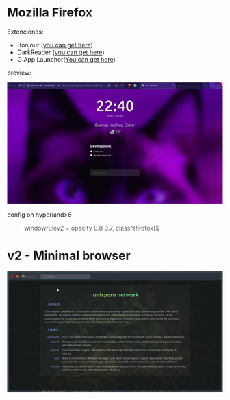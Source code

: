 # Mozilla Firefox

Extenciones:
- Bonjour ([you can get here](https://addons.mozilla.org/es/firefox/addon/bonjourr-startpage/?utm_source=addons.mozilla.org&utm_medium=referral&utm_content=search))
- DarkReader ([you can get here](https://addons.mozilla.org/es/firefox/addon/darkreader/))
- G App Launcher([You can get here](https://addons.mozilla.org/es/firefox/addon/google-shortcuts-all-google-se/))

preview:

![view home](home.png)

config on hyperland>6
> windowrulev2 = opacity 0.8 0.7, class^(firefox)$


# v2 - Minimal browser
![view home](/assets/firefox-v2.png)
